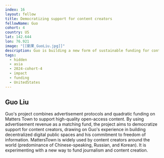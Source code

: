 ```yaml
---
index: 16
layout: fellow
title: Democratizing support for content creators
fellowName: Guo
cohort: 4
country: US
lat: 142.644
lon: 76.921
image: "[[劉果_GuoLiu.jpg]]"
description: Guo is building a new form of sustainable funding for content creators, using a Harberger tax (plural ownership) mechanism.
tags:
  - hidden
  - asia
  - 2024-cohort-4
  - impact
  - funding
  - UnitedStates
---
```

## Guo Liu
Guo's project combines advertisement protocols and quadratic funding on Matters Town to support high-quality open-access content. By using advertisement revenue as a matching fund, the project aims to democratize support for content creators, drawing on Guo's experience in building decentralized digital public spaces and his commitment to freedom of information. MattersTown is widely used by content creators around the world (predominance of Chinese-speaking, Russian, and Korean). It is experimenting with a new way to fund journalism and content creation.
